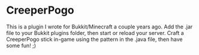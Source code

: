 # CreeperPogo

This is a plugin I wrote for Bukkit/Minecraft a couple years ago. Add the .jar file to your Bukkit plugins folder, then start or reload your server. Craft a CreeperPogo stick in-game using the pattern in the .java file, then have some fun! ;)
